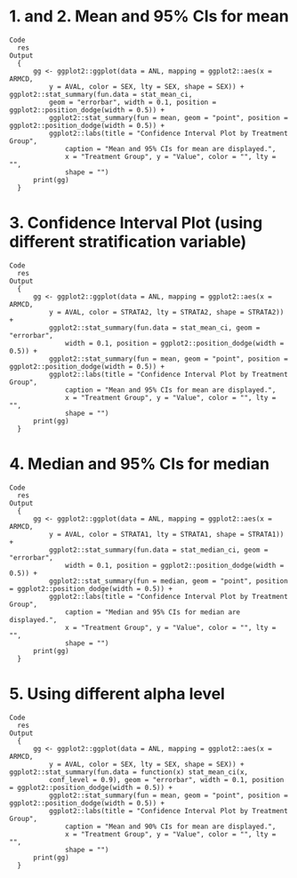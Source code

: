 # 1. and 2. Mean and 95% CIs for mean

    Code
      res
    Output
      {
          gg <- ggplot2::ggplot(data = ANL, mapping = ggplot2::aes(x = ARMCD, 
              y = AVAL, color = SEX, lty = SEX, shape = SEX)) + ggplot2::stat_summary(fun.data = stat_mean_ci, 
              geom = "errorbar", width = 0.1, position = ggplot2::position_dodge(width = 0.5)) + 
              ggplot2::stat_summary(fun = mean, geom = "point", position = ggplot2::position_dodge(width = 0.5)) + 
              ggplot2::labs(title = "Confidence Interval Plot by Treatment Group", 
                  caption = "Mean and 95% CIs for mean are displayed.", 
                  x = "Treatment Group", y = "Value", color = "", lty = "", 
                  shape = "")
          print(gg)
      }

# 3. Confidence Interval Plot (using different stratification variable)

    Code
      res
    Output
      {
          gg <- ggplot2::ggplot(data = ANL, mapping = ggplot2::aes(x = ARMCD, 
              y = AVAL, color = STRATA2, lty = STRATA2, shape = STRATA2)) + 
              ggplot2::stat_summary(fun.data = stat_mean_ci, geom = "errorbar", 
                  width = 0.1, position = ggplot2::position_dodge(width = 0.5)) + 
              ggplot2::stat_summary(fun = mean, geom = "point", position = ggplot2::position_dodge(width = 0.5)) + 
              ggplot2::labs(title = "Confidence Interval Plot by Treatment Group", 
                  caption = "Mean and 95% CIs for mean are displayed.", 
                  x = "Treatment Group", y = "Value", color = "", lty = "", 
                  shape = "")
          print(gg)
      }

# 4. Median and 95% CIs for median

    Code
      res
    Output
      {
          gg <- ggplot2::ggplot(data = ANL, mapping = ggplot2::aes(x = ARMCD, 
              y = AVAL, color = STRATA1, lty = STRATA1, shape = STRATA1)) + 
              ggplot2::stat_summary(fun.data = stat_median_ci, geom = "errorbar", 
                  width = 0.1, position = ggplot2::position_dodge(width = 0.5)) + 
              ggplot2::stat_summary(fun = median, geom = "point", position = ggplot2::position_dodge(width = 0.5)) + 
              ggplot2::labs(title = "Confidence Interval Plot by Treatment Group", 
                  caption = "Median and 95% CIs for median are displayed.", 
                  x = "Treatment Group", y = "Value", color = "", lty = "", 
                  shape = "")
          print(gg)
      }

# 5. Using different alpha level

    Code
      res
    Output
      {
          gg <- ggplot2::ggplot(data = ANL, mapping = ggplot2::aes(x = ARMCD, 
              y = AVAL, color = SEX, lty = SEX, shape = SEX)) + ggplot2::stat_summary(fun.data = function(x) stat_mean_ci(x, 
              conf_level = 0.9), geom = "errorbar", width = 0.1, position = ggplot2::position_dodge(width = 0.5)) + 
              ggplot2::stat_summary(fun = mean, geom = "point", position = ggplot2::position_dodge(width = 0.5)) + 
              ggplot2::labs(title = "Confidence Interval Plot by Treatment Group", 
                  caption = "Mean and 90% CIs for mean are displayed.", 
                  x = "Treatment Group", y = "Value", color = "", lty = "", 
                  shape = "")
          print(gg)
      }

